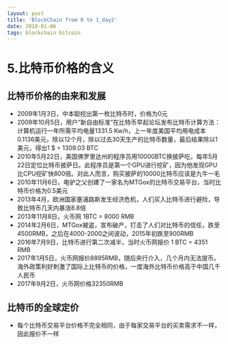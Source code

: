 ```yaml
---
layout: post
title: 'BlockChain from 0 to 1_day2'
date: 2018-01-06
tags: blockchain bitcoin
---
```

# 5.比特币价格的含义

## 比特币价格的由来和发展

* 2009年1月3日，中本聪挖出第一枚比特币时，价格为0元
* 2009年10月5日，用户“新自由标准”在比特币早起论坛发布比特币计算方法：计算机运行一年所需平均电量1331.5 Kw/h，上一年度美国平均用电成本 0.1136美元，除以12个月，除以过去30天生产的比特币数量，最后结果除以1美元，得出1 $ = 1309.03 BTC
* 2010年5月22日，美国佛罗里达州的程序员用10000BTC换披萨吃，每年5月22日定位比特币披萨日。此程序员是第一个GPU进行挖矿，因为他发现GPU比CPU挖矿快800倍。对此人而言，购买披萨的10000比特币应该是九牛一毛
* 2010年11月6日，电驴之父创建了一家名为MTGox的比特币交易平台，当时比特币价格为0.5美元
* 2013年4月，欧洲国家塞浦路斯发生经济危机，人们买入比特币进行避险，导致比特币几天内暴涨8.8倍
* 2013年11月8日，火币网 1BTC = 8000 RMB
* 2014年2月6日，MTGox被盗，宣布破产，打击了人们对比特币的信任，跌至4500RMB，之后在4000-2000之间波动，2015年初跌至900RMB
* 2016年7月9日，比特币进行第二次减半，当时火币网报价 1 BTC = 4351 RMB
* 2017年1月5日，火币网报价8895RMB，随后央行介入，几个月内无法提币。海外政策利好刺激了国际上比特币的价格，一度海外比特币价格高于中国几千人民币
* 2017年9月2日，火币网价格32350RMB

## 比特币的全球定价
* 每个比特币交易平台价格不完全相同，由于每家交易平台的买卖需求不一样，因此报价不一样
